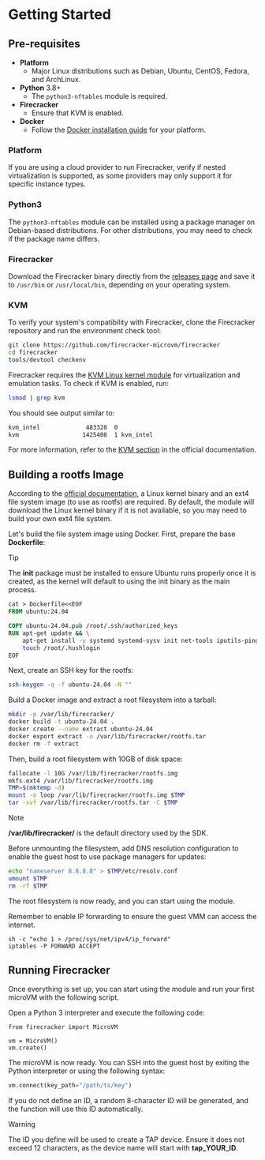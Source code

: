 # Getting Started

## Pre-requisites

- **Platform**
  - Major Linux distributions such as Debian, Ubuntu, CentOS, Fedora, and ArchLinux.
- **Python** 3.8+
  - The `python3-nftables` module is required.
- **Firecracker**
  - Ensure that KVM is enabled.
- **Docker**
  - Follow the [Docker installation guide](https://docs.docker.com/engine/install/) for your platform.

### Platform

If you are using a cloud provider to run Firecracker, verify if nested virtualization is supported, as some providers may only support it for specific instance types.

### Python3

The `python3-nftables` module can be installed using a package manager on Debian-based distributions. For other distributions, you may need to check if the package name differs.

### Firecracker

Download the Firecracker binary directly from the [releases page](https://github.com/firecracker-microvm/firecracker/releases) and save it to `/usr/bin` or `/usr/local/bin`, depending on your operating system.

### KVM

To verify your system's compatibility with Firecracker, clone the Firecracker repository and run the environment check tool:

```bash
git clone https://github.com/firecracker-microvm/firecracker
cd firecracker
tools/devtool checkenv
```

Firecracker requires the [KVM Linux kernel module](https://www.linux-kvm.org/) for virtualization and emulation tasks. To check if KVM is enabled, run:

```bash
lsmod | grep kvm
```

You should see output similar to:

```bash
kvm_intel             483328  0
kvm                  1425408  1 kvm_intel
```

For more information, refer to the [KVM section](https://github.com/firecracker-microvm/firecracker/blob/main/docs/getting-started.md#kvm) in the official documentation.

## Building a rootfs Image

According to the [official documentation](https://github.com/firecracker-microvm/firecracker/blob/main/docs/getting-started.md#getting-a-rootfs-and-guest-kernel-image), a Linux kernel binary and an ext4 file system image (to use as rootfs) are required. By default, the module will download the Linux kernel binary if it is not available, so you may need to build your own ext4 file system.

Let's build the file system image using Docker. First, prepare the base **Dockerfile**:

> [!TIP]
> The **init** package must be installed to ensure Ubuntu runs properly once it is created, as the kernel will default to using the init binary as the main process.

```dockerfile
cat > Dockerfile<<EOF
FROM ubuntu:24.04

COPY ubuntu-24.04.pub /root/.ssh/authorized_keys
RUN apt-get update && \
    apt-get install -y systemd systemd-sysv init net-tools iputils-ping openssh-server file iproute2 curl nano vim dnsutils cloud-init && \
    touch /root/.hushlogin
EOF
```

Next, create an SSH key for the rootfs:

```bash
ssh-keygen -q -f ubuntu-24.04 -N ""
```

Build a Docker image and extract a root filesystem into a tarball:

```bash
mkdir -p /var/lib/firecracker/
docker build -t ubuntu-24.04 .
docker create --name extract ubuntu-24.04
docker export extract -o /var/lib/firecracker/rootfs.tar
docker rm -f extract
```

Then, build a root filesystem with 10GB of disk space:

```bash
fallocate -l 10G /var/lib/firecracker/rootfs.img
mkfs.ext4 /var/lib/firecracker/rootfs.img
TMP=$(mktemp -d)
mount -o loop /var/lib/firecracker/rootfs.img $TMP
tar -xvf /var/lib/firecracker/rootfs.tar -C $TMP
```

> [!NOTE]
> **/var/lib/firecracker/** is the default directory used by the SDK.

Before unmounting the filesystem, add DNS resolution configuration to enable the guest host to use package managers for updates:

```bash
echo "nameserver 8.8.8.8" > $TMP/etc/resolv.conf
umount $TMP
rm -rf $TMP
```

The root filesystem is now ready, and you can start using the module.

Remember to enable IP forwarding to ensure the guest VMM can access the internet.

```
sh -c "echo 1 > /proc/sys/net/ipv4/ip_forward"
iptables -P FORWARD ACCEPT
```

## Running Firecracker

Once everything is set up, you can start using the module and run your first microVM with the following script.

Open a Python 3 interpreter and execute the following code:

```
from firecracker import MicroVM

vm = MicroVM()
vm.create()
```

The microVM is now ready. You can SSH into the guest host by exiting the Python interpreter or using the following syntax:

```python
vm.connect(key_path="/path/to/key")
```

If you do not define an ID, a random 8-character ID will be generated, and the function will use this ID automatically.

> [!WARNING]
> The ID you define will be used to create a TAP device. Ensure it does not exceed 12 characters, as the device name will start with **tap_YOUR_ID**.